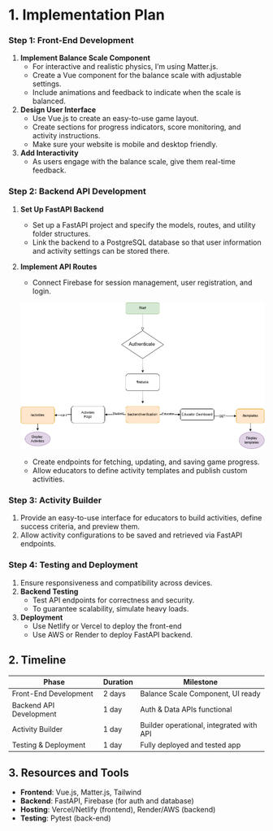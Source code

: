 # **1. Implementation Plan**

### **Step 1: Front-End Development**

1. **Implement Balance Scale Component**
    - For interactive and realistic physics, I’m using Matter.js.
    - Create a Vue component for the balance scale with adjustable settings.
    - Include animations and feedback to indicate when the scale is balanced.
2. **Design User Interface**
    - Use Vue.js to create an easy-to-use game layout.
    - Create sections for progress indicators, score monitoring, and activity instructions.
    - Make sure your website is mobile and desktop friendly.
3. **Add Interactivity**
    - As users engage with the balance scale, give them real-time feedback.
    

### **Step 2: Backend API Development**

1. **Set Up FastAPI Backend**
    - Set up a FastAPI project and specify the models, routes, and utility folder structures.
    - Link the backend to a PostgreSQL database so that user information and activity settings can be stored there.
2. **Implement API Routes**
    - Connect Firebase for session management, user registration, and login.
        
    ![Alt Text](https://github.com/habeebsl/Hiring-Challenge-Build-in-Public/blob/main/Balance_Scale.drawio.png)
     
    - Create endpoints for fetching, updating, and saving game progress.
    - Allow educators to define activity templates and publish custom activities.

### **Step 3: Activity Builder**

1. Provide an easy-to-use interface for educators to build activities, define success criteria, and preview them.
2. Allow activity configurations to be saved and retrieved via FastAPI endpoints.

### **Step 4: Testing and Deployment**

1. Ensure responsiveness and compatibility across devices.
2. **Backend Testing**
    - Test API endpoints for correctness and security.
    - To guarantee scalability, simulate heavy loads.
3. **Deployment**
    - Use Netlify or Vercel to deploy the front-end
    - Use AWS or Render to deploy FastAPI backend.

## **2. Timeline**

| **Phase** | **Duration** | **Milestone** |
| --- | --- | --- |
| Front-End Development | 2 days | Balance Scale Component, UI ready |
| Backend API Development | 1 day | Auth & Data APIs functional |
| Activity Builder | 1 day | Builder operational, integrated with API |
| Testing & Deployment | 1 day | Fully deployed and tested app |

## **3. Resources and Tools**

- **Frontend**: Vue.js, Matter.js, Tailwind
- **Backend**: FastAPI, Firebase (for auth and database)
- **Hosting**: Vercel/Netlify (frontend), Render/AWS (backend)
- **Testing**: Pytest (back-end)
